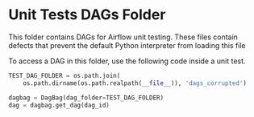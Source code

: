 <!--
 Licensed to the Apache Software Foundation (ASF) under one
 or more contributor license agreements.  See the NOTICE file
 distributed with this work for additional information
 regarding copyright ownership.  The ASF licenses this file
 to you under the Apache License, Version 2.0 (the
 "License"); you may not use this file except in compliance
 with the License.  You may obtain a copy of the License at

   http://www.apache.org/licenses/LICENSE-2.0

 Unless required by applicable law or agreed to in writing,
 software distributed under the License is distributed on an
 "AS IS" BASIS, WITHOUT WARRANTIES OR CONDITIONS OF ANY
 KIND, either express or implied.  See the License for the
 specific language governing permissions and limitations
 under the License.
-->
# Unit Tests DAGs Folder

This folder contains DAGs for Airflow unit testing. These files contain defects that prevent the default 
Python interpreter from loading this file

To access a DAG in this folder, use the following code inside a unit test.

```python
TEST_DAG_FOLDER = os.path.join(
    os.path.dirname(os.path.realpath(__file__)), 'dags_corrupted')

dagbag = DagBag(dag_folder=TEST_DAG_FOLDER)
dag = dagbag.get_dag(dag_id)
```
